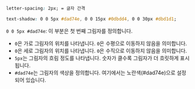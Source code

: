 

```css
letter-spacing: 2px; = 글자 간격
```

```css 
text-shadow: 0 0 5px #dad74e, 0 0 15px #0dbdd4, 0 0 30px #dbd1d1;
```

`0 0 5px #dad74e`: 이 부분은 첫 번째 그림자를 정의합니다.

- `0`은 가로 그림자의 위치를 나타냅니다. `0`은 수평으로 이동하지 않음을 의미합니다.
- `0`은 세로 그림자의 위치를 나타냅니다. `0`은 수직으로 이동하지 않음을 의미합니다.
- `5px`는 그림자의 흐림 정도를 나타냅니다. 숫자가 클수록 그림자가 더 흐릿하게 표시됩니다.
- `#dad74e`는 그림자의 색상을 정의합니다. 여기에서는 노란색(#dad74e)으로 설정되어 있습니다.


